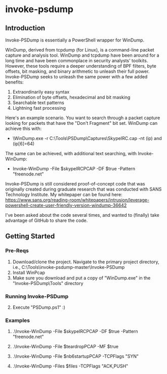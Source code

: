 
# invoke-psdump

## Introduction

Invoke-PSDump is essentially a PowerShell wrapper for WinDump.

WinDump, derived from tcpdump (for Linux), is a command-line packet capture and analysis tool.  WinDump and tcpdump have been around for a long time and have been commonplace in security analysts' toolkits.  However, these tools require a deeper understanding of BPF filters, byte offsets, bit masking, and binary arithmetic to unleash their full power.  Invoke-PSDump seeks to unleash the same power with a few added benefits:

1. Extraordinarily easy syntax
2. Elimination of byte offsets, hexadecimal and bit masking
3. Searchable text patterns
4. Lightning fast processing

Here's an example scenario.  You want to search through a packet capture looking for packets that have the "Don't Fragment" bit set.  WinDump can achieve this with:
* \WinDump.exe -r C:\Tools\PSDump\Captures\SkypeIRC.cap -nt (ip) and (ip[6]=64)

The same can be achieved, with additional text searching, with Invoke-WinDump:
* Invoke-WinDump -File $skypeIRCPCAP -DF $true -Pattern "freenode.net"

Invoke-PSDump is still considered proof-of-concept code that was originally created during graduate research that was conducted with SANS Technology Institute.  My whitepaper can be found here:  https://www.sans.org/reading-room/whitepapers/intrusion/leverage-powershell-create-user-friendly-version-windump-36642

I've been asked about the code several times, and wanted to (finally) take advantage of GitHub to share the code.

## Getting Started

### Pre-Reqs

1.  Download/clone the project.  Navigate to the primary project directory, i.e., C:\Tools\invoke-psdump-master\Invoke-PSDump
2.  Install WinPcap
3.  Make sure you download and put a copy of "WinDump.exe" in the "Invoke-PSDump\Tools" directory

### Running Invoke-PSDump

2.  Execute "PSDump.ps1" :)

### Examples

1. .\Invoke-WinDump -File $skypeIRCPCAP -DF $true -Pattern "freenode.net"

2. .\Invoke-WinDump -File $teardropPCAP -MF $true

3. .\Invoke-WinDump -File $nb6startupPCAP -TCPFlags "SYN"

4. .\Invoke-WinDump -Files $files -TCPFlags "ACK,PUSH"
